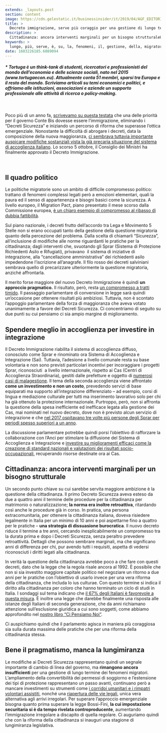```yaml
--- 
extends: _layouts.post 
section: content 
image: https://cdn.gelestatic.it/businessinsider/it/2019/04/AGF_EDITORIAL_2355650_pr.jpg 
title: > 
  Decreto immigrazione, serve più coraggio per una gestione di lungo termine dei fenomeni migratori 
description: > 
  Cittadinanza: ancora interventi marginali per un bisogno strutturaleUn secondo punto chiave su cui sarebbe servita maggiore ambizione è la questione della cittadinanza.In verità la questione della cittadinanza avrebbe poco a che fare con questi decreti, dato che la legge che la regola risale ancora al 1992.Ci auspichiamo quindi che il parlamento agisca in maniera più coraggiosa sia sulla durata massima delle pratiche che per una riforma della cittadinanza stessa.Bene il pragmatismo, manca la lungimiranzaLe modifiche ai Decreti Sicurezza rappresentano quindi un segnale importante di cambio di linea del governo, ma rimangono ancora insufficienti per una gestione di lungo termine dei fenomeni migratori.Ci auguriamo quindi che con la riforma della cittadinanza si inauguri una stagione di lungimiranza legislativa. 
keywords: > 
  lungo, più, serve, è, su, la, fenomeni, il, gestione, della, migratori, immigrazione, che, dei, una, cittadinanza, di, termine 
date: 1603226185.6089094 
--- 
```

<div><h5>* Tortuga &#232; un think-tank di studenti, ricercatori e professionisti del mondo dell&#8217;economia e delle scienze sociali, nato nel 2015 (www.tortugaecon.eu). Attualmente conta 51 membri, sparsi tra Europa e il resto del mondo. Scriviamo articoli su temi economici e politici, e offriamo alle istituzioni, associazioni e aziende un supporto professionale alle attivit&#224; di ricerca o policy-making.</h5><p id="adv-Middle1-dev"></p>
<p>&#160;</p><p id="adv-Bottom"></p>
<p>Poco pi&#249; di un anno fa, <a href="https://it.businessinsider.com/immigrazione-1-eliminare-il-decreto-sicurezza-2-uscire-dalla-logica-dellemergenza/" target="_blank">scrivevamo su questa testata</a> che una delle priorit&#224; per il governo Conte Bis dovesse essere l&#8217;immigrazione, eliminando i &#8220;Decreti Sicurezza&#8221; e iniziando un percorso di riforma che superasse l&#8217;ottica emergenziale. Nonostante la difficolt&#224; di abrogare i decreti, data la composizione della nuova maggioranza, <a href="https://it.businessinsider.com/lopportunita-mancata-del-decreto-sicurezza-smantellando-il-sistema-di-seconda-accoglienza-che-funziona-aumentera-lillegalita/?fbclid=IwAR19dcjZZYuMBDARqq4zVvfB8cklOk4D2roib5LLwkjNnwpF0RxPSnyQmr4&amp;refresh_ce" target="_blank">ci sembrava tuttavia importante auspicare modifiche sostanziali vista la gi&#224; precaria situazione del sistema di accoglienza italiano</a>. Lo scorso 5 ottobre, il Consiglio dei Ministri ha finalmente approvato il Decreto Immigrazione.</p><p>&#160;</p><h2>Il quadro politico</h2><p id="advHook-x21"></p>
<p>Le politiche migratorie sono un ambito di difficile compromesso politico: trattano di fenomeni complessi legati per&#242; a emozioni elementari, quali la paura ed il senso di appartenenza e bisogni basici come la sicurezza. A livello europeo, il Migration Pact, piano presentato il mese scorso dalla Commissione europea, <a href="https://it.businessinsider.com/commissione-europea-patto-sullimmigrazione-e-lasilo-migration-pact-naufraga-anche-la-solidarieta-europea/?fbclid=IwAR0MspiLmGrYic6zKyD-KfCne4lKqigd73Sg7TzDcQr4AwuoV6AvPK5J1P4" target="_blank">&#232; un chiaro esempio di compromesso al ribasso di dubbia fattibilit&#224;</a>.</p>
<p>Sul piano nazionale, i decreti frutto dell&#8217;accordo tra Lega e Movimento 5 Stelle non si erano occupati tanto della gestione della questione migratoria quanto della percezione del problema. Dalla scelta di chiamarli &#8220;Sicurezza&#8221;, all&#8217;inclusione di modifiche alle norme riguardanti le pratiche per la cittadinanza; dagli interventi che, svuotando gli Sprar (Sistema di Protezione Richiedenti Asilo e Rifugiati), privavano&#160; il sistema di iniziative di integrazione, alla &#8220;cancellazione amministrativa&#8221; dei richiedenti asilo impedendone l&#8217;iscrizione all&#8217;anagrafe. Il filo rosso dei decreti salviniani sembrava quello di precarizzare ulteriormente la questione migratoria, anzich&#233; affrontarla.</p>
<p>Il merito forse maggiore del nuovo Decreto Immigrazione &#232; quindi <strong>un approccio pragmatico.</strong> Il risultato, per&#242;, resta <a href="http://www.vita.it/it/article/2020/10/06/nuovo-decreto-immigrazione-passi-avanti-ma-ancora-punti-critici/156890/" target="_blank">un compromesso a tratti timido</a>. Il passaggio parlamentare di conversione in legge sar&#224; quindi un&#8217;occasione per ottenere risultati pi&#249; ambiziosi. Tuttavia, non &#232; scontato l&#8217;appoggio parlamentare della forza di maggioranza che aveva votato unanimamente a favore dei Decreti Sicurezza. Ci concentriamo di seguito su due punti su cui pensiamo ci sia ampio margine di miglioramento.</p>
<h2>Spendere meglio in accoglienza per investire in integrazione</h2>
<p>Il Decreto Immigrazione riabilita il sistema di accoglienza diffuso, conosciuto come Sprar e rinominato ora Sistema di Accoglienza e Integrazione (Sai). Tuttavia, l&#8217;adesione a livello comunale resta su base volontaria e non sono previsti particolari incentivi per incoraggiare i progetti Sprar, riconosciuti &#160;a livello internazionale, rispetto ai Cas (Centri di Accoglienza Straordinaria), gestiti dalle prefetture e oggetto di <a href="https://www.ilfattoquotidiano.it/2017/02/01/rifugiati-accoglienza-a-doppio-binario-costi-segreti-e-gestioni-opache-per-i-137mila-ospitati-nei-centri-cas/3321701/" target="_blank">numerosi casi di malagestione</a>. Il tema della seconda accoglienza viene affrontato <strong>come un investimento e non un costo</strong>, prevedendo servizi di base equiparati ma supporto all&#8217;integrazione differenziato &#8211; ad esempio, corsi di lingua e mediazione culturale per tutti ma inserimento lavorativo solo per chi ha gi&#224; ottenuto la protezione internazionale. Purtroppo, per&#242;, non si affronta la questione della spesa inefficiente ed inefficace legata alla gestione dei Cas, mai nominati nel nuovo decreto, dove non &#232; previsto alcun servizio di integrazione e che <a href="https://it.businessinsider.com/lopportunita-mancata-del-decreto-sicurezza-smantellando-il-sistema-di-seconda-accoglienza-che-funziona-aumentera-lillegalita/?fbclid=IwAR19dcjZZYuMBDARqq4zVvfB8cklOk4D2roib5LLwkjNnwpF0RxPSnyQmr4&amp;refresh_ce" target="_blank">nel 2017 ospitavano tre volte pi&#249; persone degli Sprar per periodi spesso superiori a un anno</a>.</p>
<p>La discussione parlamentare potrebbe quindi porsi l&#8217;obiettivo di rafforzare la collaborazione con l&#8217;Anci per stimolare la diffusione del Sistema di Accoglienza e Integrazione e <a href="https://www.lavoce.info/archives/69965/accoglienza-quando-la-realta-smentisce-le-narrazioni/?fbclid=IwAR1Xa3FhEpiHWl7J-agVNA4gBbpfiCzT0hyX7dsd8s7kBeqGXqe1ZRpBt_o" target="_blank">investire su miglioramenti efficaci come la creazione di standard nazionali e valutazioni dei risultati socio-occupazionali</a>, recuperando risorse destinate ora ai Cas.</p>
<h2>Cittadinanza: ancora interventi marginali per un bisogno strutturale</h2>
<p>Un secondo punto chiave su cui sarebbe servita maggiore ambizione &#232; la questione della cittadinanza. Il primo Decreto Sicurezza aveva esteso da due a quattro anni il termine delle procedure per la cittadinanza per matrimonio o naturalizzazione; <strong>la norma era inoltre retroattiva</strong>, ritardando cos&#236; anche le procedure gi&#224; in corso. In pratica, una persona extracomunitaria, per ottenere la cittadinanza italiana, doveva risiedere legalmente in Italia per un minimo di 10 anni e poi aspettarne fino a quattro per le pratiche &#8211; <strong>una strategia di dissuasione burocratica</strong>. Il nuovo decreto riduce il termine a tre anni, cercando inesplicabilmente un compromesso tra la durata prima e dopo i Decreti Sicurezza, senza peraltro prevedere retroattivit&#224;. Dettagli che possono sembrare marginali, ma che significano anni di differenza per chi, pur avendo tutti i requisiti, aspetta di vedersi riconosciuti i diritti legati alla cittadinanza.</p>
<p>In verit&#224; la questione della cittadinanza avrebbe poco a che fare con questi decreti, dato che la legge che la regola risale ancora al 1992. &#200; possibile che non si sia investito maggiore capitale politico nel negoziare un ritorno a due anni per le pratiche con l&#8217;obiettivo di usarlo invece per una vera riforma della cittadinanza, che includa lo ius culturae. Con questo termine si indica il diritto alla cittadinanza per coloro che hanno terminato un ciclo di studi in Italia. I sondaggi sul tema indicano che <a href="https://www.youtrend.it/2019/11/13/ius-soli-ius-culturae-sondaggio-come-la-pensano-gli-italiani/" target="_blank">il 67% degli Italiani &#232; favorevole a questa misura</a>. &#200; inoltre una legge che darebbe finalmente una risposta alle istanze degli Italiani di seconda generazione, che da anni richiamano attenzione sull&#8217;esclusione giuridica a cui sono soggetti, come abbiamo approfondito nel <a href="http://www.egeaeditore.it/ita/prodotti/sociologia/ci-pensiamo-noi.aspx" target="_blank">nostro libro &#8220;Ci Pensiamo Noi&#8221;</a>.</p>
<p>Ci auspichiamo quindi che il parlamento agisca in maniera pi&#249; coraggiosa sia sulla durata massima delle pratiche che per una riforma della cittadinanza stessa.</p>
<h2>Bene il pragmatismo, manca la lungimiranza</h2>
<p>Le modifiche ai Decreti Sicurezza rappresentano quindi un segnale importante di cambio di linea del governo, ma <strong>rimangono ancora insufficienti</strong> per una gestione di lungo termine dei fenomeni migratori. L&#8217;ampliamento della convertibilit&#224; dei permessi di soggiorno e l&#8217;estensione dei tipi di protezione rappresentano un passo avanti, continuano per&#242; a mancare investimenti su strumenti come <a href="https://www.huffingtonpost.it/entry/corridoi-umanitari-e-rimpatri-assistiti-contro-la-tratta-dei-migranti_it_5d370af1e4b004b6adb61aaf?sgagsweycd&amp;fbclid=IwAR2RuR_xsrakJ-DKFzVf_-lZogMhMNMvb3-fVAMn7qhlKhrsdq-26Oz4gTk" target="_blank">i corridoi umanitari e i rimpatri volontari assistiti</a>, nonch&#233; una <a href="https://www.huffingtonpost.it/entry/ce-unalternativa-alla-criminalizzazione-dei-migranti_it_5d400d02e4b01d8c978100e4?utm_hp_ref=it-homepage&amp;ncid=other_homepage_tiwdkz83gze&amp;utm_campaign=mw_entry_recirc&amp;fbclid=IwAR2_EdjZJTKKIc_7T3WHqxD8kvIdd_TtoXmCjfiNXDTov_AdsytUwat00cE" target="_blank">riapertura delle vie legali</a>, unica vera alternativa agli arrivi irregolari. Per superare l&#8217;approccio emergenziale bisogna quanto prima superare la legge Bossi-Fini, <strong>la cui impostazione securitaria si &#232; da tempo rivelata controproducente</strong>, aumentando l&#8217;immigrazione irregolare a discapito di quella regolare. Ci auguriamo quindi che con la riforma della cittadinanza si inauguri una stagione di lungimiranza legislativa.</p>
<p>&#160;</p>
</div>